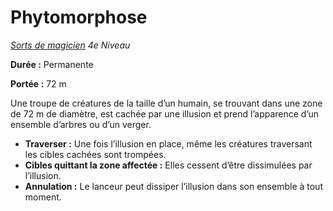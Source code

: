 # Phytomorphose


*[Sorts de magicien](../Sorts_de_magicien.md) 4e Niveau*

**Durée :** Permanente

**Portée :** 72 m

Une troupe de créatures de la taille d’un humain, se trouvant dans une
zone de 72 m de diamètre, est cachée par une illusion et prend
l’apparence d’un ensemble d’arbres ou d’un verger.

  - **Traverser :** Une fois l’illusion en place, même les créatures
    traversant les cibles cachées sont trompées.
  - **Cibles quittant la zone affectée :** Elles cessent d’être
    dissimulées par l’illusion.
  - **Annulation :** Le lanceur peut dissiper l’illusion dans son
    ensemble à tout moment.